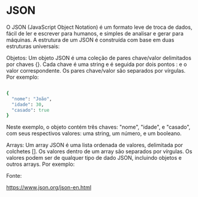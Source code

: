 # JSON

O JSON (JavaScript Object Notation) é um formato leve de troca de dados, fácil de ler e escrever para humanos, e simples de analisar e gerar para máquinas. A estrutura de um JSON é construída com base em duas estruturas universais:

Objetos: Um objeto JSON é uma coleção de pares chave/valor delimitados por chaves {}. Cada chave é uma string e é seguida por dois pontos : e o valor correspondente. Os pares chave/valor são separados por vírgulas. Por exemplo:

```ruby

{
  "nome": "João",
  "idade": 30,
  "casado": true
}
```

Neste exemplo, o objeto contém três chaves: "nome", "idade", e "casado", com seus respectivos valores: uma string, um número, e um booleano.


Arrays: Um array JSON é uma lista ordenada de valores, delimitada por colchetes []. Os valores dentro de um array são separados por vírgulas. Os valores podem ser de qualquer tipo de dado JSON, incluindo objetos e outros arrays. Por exemplo:

Fonte: 

https://www.json.org/json-en.html
